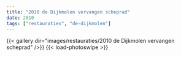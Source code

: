 ```yaml
---
title: "2010 de Dijkmolen vervangen scheprad"
date: 2010
tags: ["restauraties", "de-dijkmolen"]
---
```


{{< gallery dir="images/restauraties/2010 de Dijkmolen vervangen scheprad" />}}
{{< load-photoswipe >}}